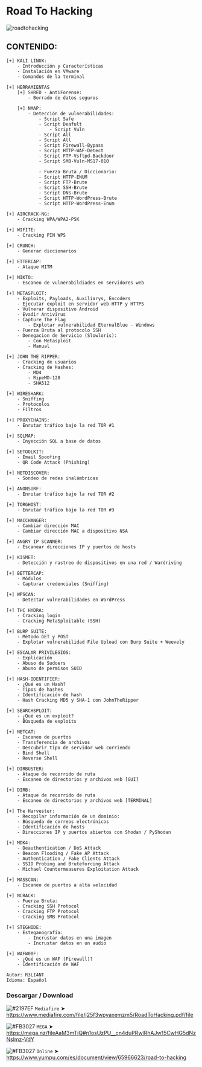 # Road To Hacking

![roadtohacking](https://user-images.githubusercontent.com/75953873/106670793-4442fe00-658c-11eb-86b0-04124296ad52.png)

## CONTENIDO:

```
[+] KALI LINUX:
	- Introducción y Características
	- Instalación en VMware
	- Comandos de la terminal

[+] HERRAMIENTAS
	[+] SHRED - AntiForense:
		- Borrado de datos seguros
		
	[+] NMAP:
		- Detección de vulnerabilidades:
			- Script Safe
			- Script Deafult
		    	- Script Vuln
			- Script All
			- Script All
			- Script Firewall-Bypass
			- Script HTTP-WAF-Detect
			- Script FTP-Vsftpd-Backdoor
			- Script SMB-Vuln-MS17-010

      		- Fuerza Bruta / Diccionario:
			- Script HTTP-ENUM
			- Script FTP-Brute
			- Script SSH-Brute
			- Script DNS-Brute
			- Script HTTP-WordPress-Brute
			- Script HTTP-WordPress-Enum

[+] AIRCRACK-NG:
	- Cracking WPA/WPA2-PSK
	
[+] WIFITE:
	- Cracking PIN WPS	    
 	    	
[+] CRUNCH:
	- Generar diccionarios
	
[+] ETTERCAP:
	- Ataque MITM

[+] NIKTO:
	- Escaneo de vulnerabildiades en servidores web

[+] METASPLOIT: 
	- Exploits, Payloads, Auxiliarys, Encoders
	- Ejecutar exploit en servidor web HTTP y HTTPS
	- Vulnerar dispositivo Android
	- Evadir Antivirus
	- Capture The Flag
      	- Explotar vulnerabilidad EternalBlue - Windows
	- Fuerza Bruta al protocolo SSH
	- Denegacion de Servicio (Slowloris):
		- Con Metasploit
		- Manual

[+] JOHN THE RIPPER:
	- Cracking de usuarios
	- Cracking de Hashes:
		- MD4
		- RipeMD-128
		- SHA512

[+] WIRESHARK:
	- Sniffing
	- Protocolos
	- Filtros

[+] PROXYCHAINS:
	- Enrutar tráfico bajo la red TOR #1
	
[+] SQLMAP:
	- Inyección SQL a base de datos

[+] SETOOLKIT:
	- Email Spoofing
	- QR Code Attack (Phishing)

[+] NETDISCOVER:
	- Sondeo de redes inalámbricas

[+] ANONSURF:
	- Enrutar tráfico bajo la red TOR #2
	
[+] TORGHOST:
	- Enrutar tráfico bajo la red TOR #3

[+] MACCHANGER:
	- Cambiar dirección MAC
	- Cambiar dirección MAC a dispositivo NSA

[+] ANGRY IP SCANNER:
	- Escanear direcciones IP y puertos de hosts

[+] KISMET:
	- Detección y rastreo de dispositivos en una red / Wardriving
	
[+] BETTERCAP:
	- Módulos
	- Capturar credenciales (Sniffing)
	    
[+] WPSCAN:
	- Detectar vulnerabilidades en WordPress

[+] THC HYDRA:
	- Cracking login
	- Cracking MetaSploitable (SSH) 

[+] BURP SUITE:
	- Método GET y POST
	- Explotar vulnerabilidad File Upload con Burp Suite + Weevely

[+] ESCALAR PRIVILEGIOS:
	- Explicación
	- Abuso de Sudoers 
	- Abuso de permisos SUID

[+] HASH-IDENTIFIER:
	- ¿Qué es un Hash?
	- Tipos de hashes
	- Identificación de hash
	- Hash Cracking MD5 y SHA-1 con JohnTheRipper

[+] SEARCHSPLOIT:
	- ¿Qué es un exploit?
	- Búsqueda de exploits

[+] NETCAT:
	- Escaneo de puertos
	- Transferencia de archivos
	- Descubrir tipo de servidor web corriendo
	- Bind Shell
	- Reverse Shell

[+] DIRBUSTER:
	- Ataque de recorrido de ruta
	- Escaneo de directorios y archivos web [GUI]

[+] DIRB:
	- Ataque de recorrido de ruta
	- Escaneo de directorios y archivos web [TERMINAL]

[+] The Harvester:
	- Recopilar información de un dominio:
	- Búsqueda de correos electrónicos
	- Identificación de hosts
	- Direcciones IP y puertos abiertos con Shodan / PyShodan

[+] MDK4:
	- Deauthentication / DoS Attack
	- Beacon Flooding / Fake AP Attack
	- Authentication / Fake Clients Attack
	- SSID Probing and Bruteforcing Attack
	- Michael Countermeasures Exploitation Attack

[+] MASSCAN:
	- Escaneo de puertos a alta velocidad
	
[+] NCRACK:
	- Fuerza Bruta:
	- Cracking SSH Protocol 
	- Cracking FTP Protocol
	- Cracking SMB Protocol

[+] STEGHIDE:
	- Esteganografía:
		- Incrustar datos en una imagen
		- Incrustar datos en un audio

[+] WAFW00F:
	- ¿Qué es un WAF (Firewall)?
	- Identificación de WAF
```

```
Autor: R3LI4NT
Idioma: Español
```

### Descargar / Download

![#2197EF](https://via.placeholder.com/15/2197EF/000000?text=+) `Mediafire`
➤ https://www.mediafire.com/file/j25f3wpyaxemzm5/RoadToHacking.pdf/file

![#FB3027](https://via.placeholder.com/15/FB3027/000000?text=+) `MEGA`
➤ https://mega.nz/fileAaM3mTjQ#n1osUzPU__cn4duPRwlRhAJw15CwHG5dNzNslmz-VdY

![#FB3027](https://via.placeholder.com/15/FBFF00/000000?text=+) `Online`
➤ https://www.yumpu.com/es/document/view/65966623/road-to-hacking

